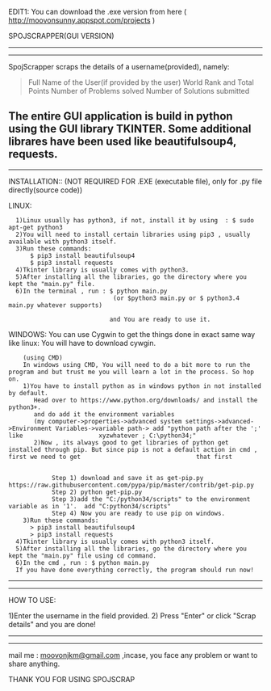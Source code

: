 EDIT1: You can download the .exe version from here ( http://moovonsunny.appspot.com/projects )

SPOJSCRAPPER(GUI VERSION)


-----------------------------------------------------------------------------------------------------
-----------------------------------------------------------------------------------------------------



SpojScrapper scraps the details of a username(provided), namely:


>Full Name of the User(if provided by the user)
>World Rank and Total Points
>Number of Problems solved
>Number of Solutions submitted




The entire GUI application is build in python using the GUI library TKINTER.
Some additional librares have been used like beautifulsoup4, requests.
-----------------------------------------------------------------------------------------------------
-----------------------------------------------------------------------------------------------------

INSTALLATION:: (NOT REQUIRED FOR .EXE (executable file), only for .py file directly(source code))


LINUX:

	  1)Linux usually has python3, if not, install it by using  : $ sudo apt-get python3
	  2)You will need to install certain libraries using pip3 , usually available with python3 itself.
	  3)Run these commands:
	      $ pip3 install beautifulsoup4
	      $ pip3 install requests
	  4)Tkinter library is usually comes with python3.
	  5)After installing all the libraries, go the directory where you kept the "main.py" file.
	  6)In the terminal , run : $ python main.py
	  							 (or $python3 main.py or $ python3.4 main.py whatever supports)

	  							and You are ready to use it.



WINDOWS: You can use Cygwin to get the things done in exact same way like linux: You will have to download cywgin.
			
		(using CMD)
		In windows using CMD, You will need to do a bit more to run the program and but trust me you will learn a lot in the process. So hop on.
		1)You have to install python as in windows python in not installed by default.
		   Head over to https://www.python.org/downloads/ and install the python3+.
		   and do add it the environment variables
		   (my computer->properties->advanced system settings->advanced->Environment Variables->variable path-> add "python path after the ';' like   		   		    xyzwhatever ; C:\python34;"		
		   2)Now , its always good to get libraries of python get installed through pip. But since pip is not a default action in cmd , first we need to get                     		    that first


				Step 1) download and save it as get-pip.py         https://raw.githubusercontent.com/pypa/pip/master/contrib/get-pip.py
				Step 2) python get-pip.py
				Step 3)add the "C:/python34/scripts" to the environment variable as in '1'.  add "C:python34/scripts"
				Step 4) Now you are ready to use pip on windows.
		3)Run these commands:
	      > pip3 install beautifulsoup4
	      > pip3 install requests
	  4)Tkinter library is usually comes with python3 itself.
	  5)After installing all the libraries, go the directory where you kept the "main.py" file using cd command.
	  6)In the cmd , run : $ python main.py
	  If you have done everything correctly, the program should run now!


----------------------------------------------------------------------------------------------------
----------------------------------------------------------------------------------------------------


HOW TO USE:

1)Enter the username in the field provided.
2) Press "Enter" or click "Scrap details"
and you are done! 


----------------------------------------------------------------------------------------------------
----------------------------------------------------------------------------------------------------
mail me : moovonjkm@gmail.com ,incase, you face any problem or want to share anything.

THANK YOU FOR USING SPOJSCRAP
